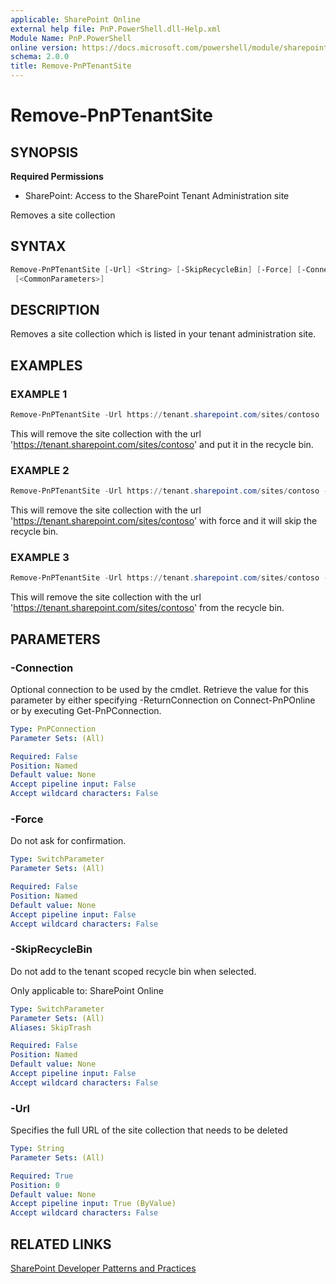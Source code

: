 ```yaml
---
applicable: SharePoint Online
external help file: PnP.PowerShell.dll-Help.xml
Module Name: PnP.PowerShell
online version: https://docs.microsoft.com/powershell/module/sharepoint-pnp/remove-pnptenantsite
schema: 2.0.0
title: Remove-PnPTenantSite
---
```


# Remove-PnPTenantSite

## SYNOPSIS

**Required Permissions**

* SharePoint: Access to the SharePoint Tenant Administration site

Removes a site collection

## SYNTAX

```powershell
Remove-PnPTenantSite [-Url] <String> [-SkipRecycleBin] [-Force] [-Connection <PnPConnection>]
 [<CommonParameters>]
```

## DESCRIPTION
Removes a site collection which is listed in your tenant administration site.

## EXAMPLES

### EXAMPLE 1
```powershell
Remove-PnPTenantSite -Url https://tenant.sharepoint.com/sites/contoso
```

This will remove the site collection with the url 'https://tenant.sharepoint.com/sites/contoso'  and put it in the recycle bin.

### EXAMPLE 2
```powershell
Remove-PnPTenantSite -Url https://tenant.sharepoint.com/sites/contoso -Force -SkipRecycleBin
```

This will remove the site collection with the url 'https://tenant.sharepoint.com/sites/contoso' with force and it will skip the recycle bin.

### EXAMPLE 3
```powershell
Remove-PnPTenantSite -Url https://tenant.sharepoint.com/sites/contoso -FromRecycleBin
```

This will remove the site collection with the url 'https://tenant.sharepoint.com/sites/contoso' from the recycle bin.

## PARAMETERS

### -Connection
Optional connection to be used by the cmdlet. Retrieve the value for this parameter by either specifying -ReturnConnection on Connect-PnPOnline or by executing Get-PnPConnection.

```yaml
Type: PnPConnection
Parameter Sets: (All)

Required: False
Position: Named
Default value: None
Accept pipeline input: False
Accept wildcard characters: False
```

### -Force
Do not ask for confirmation.

```yaml
Type: SwitchParameter
Parameter Sets: (All)

Required: False
Position: Named
Default value: None
Accept pipeline input: False
Accept wildcard characters: False
```

### -SkipRecycleBin
Do not add to the tenant scoped recycle bin when selected.

Only applicable to: SharePoint Online

```yaml
Type: SwitchParameter
Parameter Sets: (All)
Aliases: SkipTrash

Required: False
Position: Named
Default value: None
Accept pipeline input: False
Accept wildcard characters: False
```

### -Url
Specifies the full URL of the site collection that needs to be deleted

```yaml
Type: String
Parameter Sets: (All)

Required: True
Position: 0
Default value: None
Accept pipeline input: True (ByValue)
Accept wildcard characters: False
```

## RELATED LINKS

[SharePoint Developer Patterns and Practices](https://aka.ms/sppnp)